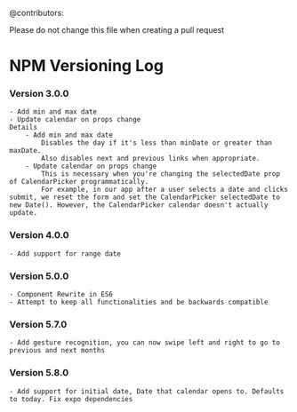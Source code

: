 @contributors:

Please do not change this file when creating a pull request

# NPM Versioning Log

### Version 3.0.0

    - Add min and max date
    - Update calendar on props change
    Details
    	- Add min and max date
    		Disables the day if it's less than minDate or greater than maxDate.
    		Also disables next and previous links when appropriate.
    	- Update calendar on props change
    		This is necessary when you're changing the selectedDate prop of CalendarPicker programmatically.
    		For example, in our app after a user selects a date and clicks submit, we reset the form and set the CalendarPicker selectedDate to new Date(). However, the CalendarPicker calendar doesn't actually update.

### Version 4.0.0

    - Add support for range date

### Version 5.0.0

    - Component Rewrite in ES6
    - Attempt to keep all functionalities and be backwards compatible

### Version 5.7.0

    - Add gesture recognition, you can now swipe left and right to go to previous and next months

### Version 5.8.0

    - Add support for initial date, Date that calendar opens to. Defaults to today. Fix expo dependencies
